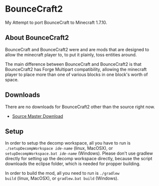BounceCraft2
============
My Attempt to port BounceCraft to Minecraft 1.7.10.

About BounceCraft2
------------------
BounceCraft and BounceCraft2 were and are mods that are designed to allow the
minecraft player to, to put it plainly, toss entities around.

The main difference between BounceCraft and BounceCraft2 is that BounceCraft2
has Forge Multipart compatibility, allowing the minecraft player to place more
than one of various blocks in one block's worth of space.

Downloads
---------
There are no downloads for BounceCraft2 other than the source right now.
- [Source Master Download](https://github.com/Kneelawk/BounceCraft2/archive/master.zip)

Setup
-----
In order to setup the decomp workspace, all you have to run is <code>./setupDecompWorkspace <i>ide-name</i></code> (linux, MacOSX), or <code>setupDecompWorkspace.bat <i>ide-name</i></code> (Windows).
Please don't use gradlew directly for setting up the decomp workspace directly, because the script downloads the eclipse folder, which is needed for propper building.

In order to build the mod, all you need to run is <code>./gradlew build</code> (linux, MacOSX), or <code>gradlew.bat build</code> (Windows).
